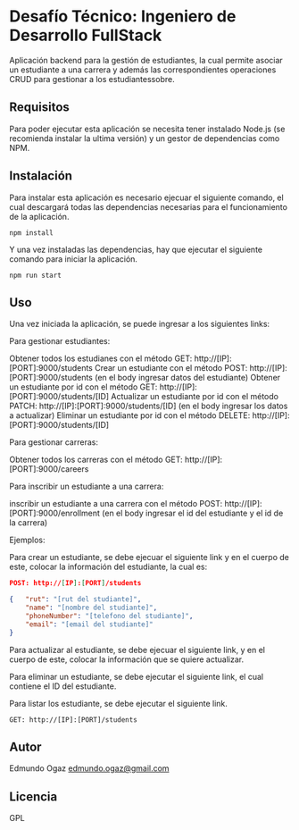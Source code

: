# Desafío Técnico: Ingeniero de Desarrollo FullStack

Aplicación backend para la gestión de estudiantes, la cual permite asociar un estudiante a una carrera y además las correspondientes operaciones CRUD para gestionar a los estudiantessobre.

## Requisitos

Para poder ejecutar esta aplicación se necesita tener instalado Node.js (se recomienda instalar la ultima versión) y un gestor de dependencias como NPM.

## Instalación

Para instalar esta aplicación es necesario ejecuar el siguiente comando, el cual descargará todas las dependencias necesarias para el funcionamiento de la aplicación.

```
npm install
````

Y una vez instaladas las dependencias, hay que ejecutar el siguiente comando para iniciar la aplicación.

```
npm run start
````

## Uso

Una vez iniciada la aplicación, se puede ingresar a los siguientes links:

Para gestionar estudiantes:

Obtener todos los estudianes con el método GET: http://[IP]:[PORT]:9000/students
Crear un estudiante con el método POST: http://[IP]:[PORT]:9000/students (en el body ingresar datos del estudiante)
Obtener un estudiante por id con el método GET: http://[IP]:[PORT]:9000/students/[ID]
Actualizar un estudiante por id con el método PATCH: http://[IP]:[PORT]:9000/students/[ID] (en el body ingresar los datos a actualizar)
Eliminar un estudiante por id con el método DELETE: http://[IP]:[PORT]:9000/students/[ID]

Para gestionar carreras:

Obtener todos los carreras con el método GET: http://[IP]:[PORT]:9000/careers

Para inscribir un estudiante a una carrera:

inscribir un estudiante a una carrera con el método POST: http://[IP]:[PORT]:9000/enrollment (en el body ingresar el id del estudiante y el id de la carrera)

Ejemplos:

Para crear un estudiante, se debe ejecuar el siguiente link y en el cuerpo de este, colocar la información del estudiante, la cual es:


```json
POST: http://[IP]:[PORT]/students

{   "rut": "[rut del studiante]",
    "name": "[nombre del studiante]",
    "phoneNumber": "[telefono del studiante]",
    "email": "[email del studiante]"
}
```

Para actualizar al estudiante, se debe ejecuar el siguiente link, y en el cuerpo de este, colocar la información que se quiere actualizar.

Para eliminar un estudiante, se debe ejecutar el siguiente link, el cual contiene el ID del estudiante.

Para listar los estudiante, se debe ejecutar el siguiente link.

```
GET: http://[IP]:[PORT]/students
```

## Autor

Edmundo Ogaz
edmundo.ogaz@gmail.com

## Licencia

GPL